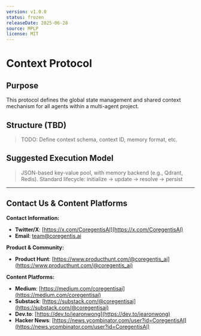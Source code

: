 ```yaml
---
version: v1.0.0
status: frozen
releaseDate: 2025-06-28
source: MPLP
license: MIT
---
```


# Context Protocol

## Purpose
This protocol defines the global state management and shared context mechanism for all agents within a multi-agent project.

## Structure (TBD)
> TODO: Define context schema, context ID, memory format, etc.

## Suggested Execution Model
> JSON-based key-value pool, with memory backend (e.g., Qdrant, Redis).
> Standard lifecycle: initialize → update → resolve → persist

---

## Contact Us & Content Platforms

**Contact Information:**
- **Twitter/X**: [https://x.com/CoregentisAI](https://x.com/CoregentisAI)
- **Email**: team@coregentis.ai

**Product & Community:**
- **Product Hunt**: [https://www.producthunt.com/@coregentis_ai](https://www.producthunt.com/@coregentis_ai)

**Content Platforms:**
- **Medium**: [https://medium.com/coregentisai](https://medium.com/coregentisai)
- **Substack**: [https://substack.com/@coregentisai](https://substack.com/@coregentisai)
- **Dev.to**: [https://dev.to/jearonwong](https://dev.to/jearonwong)
- **Hacker News**: [https://news.ycombinator.com/user?id=CoregentisAI](https://news.ycombinator.com/user?id=CoregentisAI)
